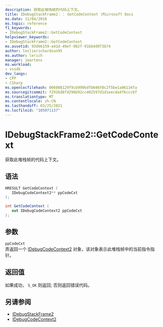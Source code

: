 ```yaml
---
description: 获取此堆栈帧的代码上下文。
title: IDebugStackFrame2：： GetCodeContext |Microsoft Docs
ms.date: 11/04/2016
ms.topic: reference
f1_keywords:
- IDebugStackFrame2::GetCodeContext
helpviewer_keywords:
- IDebugStackFrame2::GetCodeContext
ms.assetid: 93d66159-a41d-49ef-982f-91bb4d073b74
author: leslierichardson95
ms.author: lerich
manager: jmartens
ms.workload:
- vssdk
dev_langs:
- CPP
- CSharp
ms.openlocfilehash: 006088129f9cb999bdfb046f0c2f5be1a06134fa
ms.sourcegitcommit: f2916d8fd296b92cc402597d1d1eecda4f6cccbf
ms.translationtype: MT
ms.contentlocale: zh-CN
ms.lasthandoff: 03/25/2021
ms.locfileid: "105071137"
---
```

# <a name="idebugstackframe2getcodecontext"></a>IDebugStackFrame2::GetCodeContext
获取此堆栈帧的代码上下文。

## <a name="syntax"></a>语法

```cpp
HRESULT GetCodeContext ( 
   IDebugCodeContext2** ppCodeCxt
);
```

```csharp
int GetCodeContext ( 
   out IDebugCodeContext2 ppCodeCxt
);
```

## <a name="parameters"></a>参数
`ppCodeCxt`\
弄返回一个 [IDebugCodeContext2](../../../extensibility/debugger/reference/idebugcodecontext2.md) 对象，该对象表示此堆栈帧中的当前指令指针。

## <a name="return-value"></a>返回值
 如果成功， `S_OK` 则返回; 否则返回错误代码。

## <a name="see-also"></a>另请参阅
- [IDebugStackFrame2](../../../extensibility/debugger/reference/idebugstackframe2.md)
- [IDebugCodeContext2](../../../extensibility/debugger/reference/idebugcodecontext2.md)
